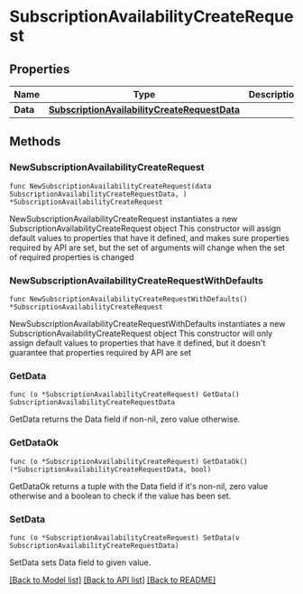 # SubscriptionAvailabilityCreateRequest

## Properties

Name | Type | Description | Notes
------------ | ------------- | ------------- | -------------
**Data** | [**SubscriptionAvailabilityCreateRequestData**](SubscriptionAvailabilityCreateRequestData.md) |  | 

## Methods

### NewSubscriptionAvailabilityCreateRequest

`func NewSubscriptionAvailabilityCreateRequest(data SubscriptionAvailabilityCreateRequestData, ) *SubscriptionAvailabilityCreateRequest`

NewSubscriptionAvailabilityCreateRequest instantiates a new SubscriptionAvailabilityCreateRequest object
This constructor will assign default values to properties that have it defined,
and makes sure properties required by API are set, but the set of arguments
will change when the set of required properties is changed

### NewSubscriptionAvailabilityCreateRequestWithDefaults

`func NewSubscriptionAvailabilityCreateRequestWithDefaults() *SubscriptionAvailabilityCreateRequest`

NewSubscriptionAvailabilityCreateRequestWithDefaults instantiates a new SubscriptionAvailabilityCreateRequest object
This constructor will only assign default values to properties that have it defined,
but it doesn't guarantee that properties required by API are set

### GetData

`func (o *SubscriptionAvailabilityCreateRequest) GetData() SubscriptionAvailabilityCreateRequestData`

GetData returns the Data field if non-nil, zero value otherwise.

### GetDataOk

`func (o *SubscriptionAvailabilityCreateRequest) GetDataOk() (*SubscriptionAvailabilityCreateRequestData, bool)`

GetDataOk returns a tuple with the Data field if it's non-nil, zero value otherwise
and a boolean to check if the value has been set.

### SetData

`func (o *SubscriptionAvailabilityCreateRequest) SetData(v SubscriptionAvailabilityCreateRequestData)`

SetData sets Data field to given value.



[[Back to Model list]](../README.md#documentation-for-models) [[Back to API list]](../README.md#documentation-for-api-endpoints) [[Back to README]](../README.md)


